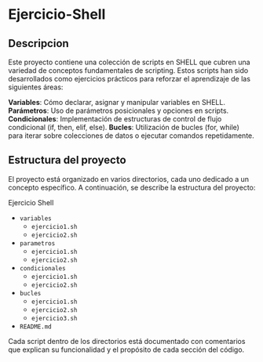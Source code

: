 # Ejercicio-Shell

## Descripcion
Este proyecto contiene una colección de scripts en SHELL que cubren una variedad de conceptos fundamentales de scripting. Estos scripts han sido desarrollados como ejercicios prácticos para reforzar el aprendizaje de las siguientes áreas:

**Variables**: Cómo declarar, asignar y manipular variables en SHELL.
**Parámetros**: Uso de parámetros posicionales y opciones en scripts.
**Condicionales**: Implementación de estructuras de control de flujo condicional (if, then, elif, else).
**Bucles**: Utilización de bucles (for, while) para iterar sobre colecciones de datos o ejecutar comandos repetidamente.

## Estructura del proyecto
El proyecto está organizado en varios directorios, cada uno dedicado a un concepto específico. A continuación, se describe la estructura del proyecto:

Ejercicio Shell                                                                                                                                                     
- `variables`
  - `ejercicio1.sh`
  - `ejercicio2.sh`
- `parametros`
  - `ejercicio1.sh`
  - `ejercicio2.sh`
- `condicionales`
  - `ejercicio1.sh`
  - `ejercicio2.sh`
- `bucles`
  - `ejercicio1.sh`
  - `ejercicio2.sh`
  - `ejercicio3.sh`
- `README.md`

Cada script dentro de los directorios está documentado con comentarios que explican su funcionalidad y el propósito de cada sección del código.

